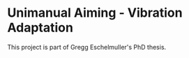 # Unimanual Aiming - Vibration Adaptation

This project is part of Gregg Eschelmuller's PhD thesis.

